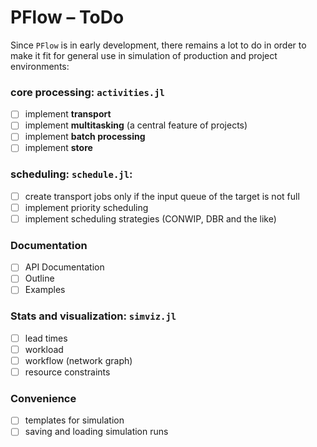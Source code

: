 # PFlow – ToDo

Since `PFlow` is in early development, there remains a lot to do in order to make
it fit for general use in simulation of production and project environments:

### core processing: `activities.jl`

- [ ] implement **transport**
- [ ] implement **multitasking** (a central feature of projects)
- [ ] implement **batch processing**
- [ ] implement **store**

### scheduling: `schedule.jl`:

- [ ] create transport jobs only if the input queue of the target is not full
- [ ] implement priority scheduling
- [ ] implement scheduling strategies (CONWIP, DBR and the like)

### Documentation

- [ ] API Documentation
- [ ] Outline
- [ ] Examples

### Stats and visualization: `simviz.jl`

- [ ] lead times
- [ ] workload
- [ ] workflow (network graph)
- [ ] resource constraints

### Convenience

- [ ] templates for simulation
- [ ] saving and loading simulation runs
